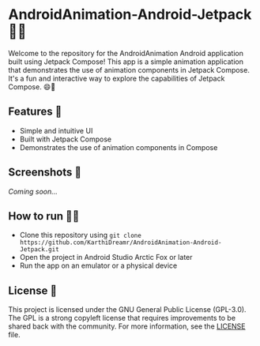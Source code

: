 # AndroidAnimation-Android-Jetpack 🎉📱

Welcome to the repository for the AndroidAnimation Android application built using Jetpack Compose! This app is a simple animation application that demonstrates the use of animation components in Jetpack Compose. It's a fun and interactive way to explore the capabilities of Jetpack Compose. 😄🚀

## Features 🎯

- Simple and intuitive UI
- Built with Jetpack Compose
- Demonstrates the use of animation components in Compose

## Screenshots 📸

*Coming soon...*

## How to run 🏃‍♂️

- Clone this repository using `git clone https://github.com/KarthiDreamr/AndroidAnimation-Android-Jetpack.git`
- Open the project in Android Studio Arctic Fox or later
- Run the app on an emulator or a physical device

## License 📝

This project is licensed under the GNU General Public License (GPL-3.0). The GPL is a strong copyleft license that requires improvements to be shared back with the community. For more information, see the [LICENSE](LICENSE) file.
